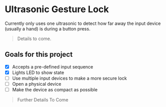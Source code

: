 # Ultrasonic Gesture Lock

Currently only uses one ultrasonic to detect how far away the input device (usually a hand) is during a button press.
> Details to come.

## Goals for this project
- [X] Accepts a pre-defined input sequence
- [X] Lights LED to show state
- [ ] Use multiple input devices to make a more secure lock
- [ ] Open a physical device
- [ ] Make the device as compact as possible

> Further Details To Come
